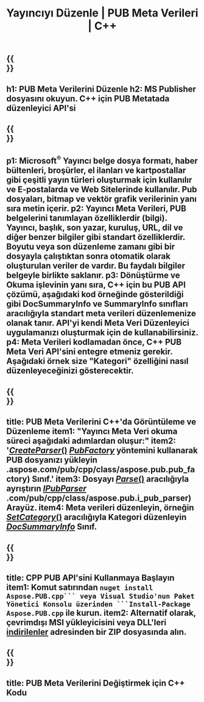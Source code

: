 ﻿---
translation: true
template: /_templates/metadata-cpp.md
title: Yayıncıyı Düzenle | PUB Meta Verileri | C++
description: PUB C++ API Çözümünü kullanarak Yayıncı dosyaları Meta Verilerini okuyun. Şirket içi C++ API, SummaryInfo ve DocSummaryInfo özelliklerine erişmenizi sağlar.
url: /cpp/metadata/pub/
metakeywords: pub meta verilerini düzenle, pub dosyası meta verilerini, yayıncı meta veri düzenleyicisini, pub dosyası meta verilerini oku, pub meta verilerini oku
family: pub
platformtag: cpp
feature: metadata
aliases: /cpp/meta veri/
---

{{<section banner>}}
---
h1: PUB Meta Verilerini Düzenle
h2: MS Publisher dosyasını okuyun. C++ için PUB Metatada düzenleyici API'si
---

{{<section overview>}}
---
p1: Microsoft<sup>®</sup> Yayıncı belge dosya formatı, haber bültenleri, broşürler, el ilanları ve kartpostallar gibi çeşitli yayın türleri oluşturmak için kullanılır ve E-postalarda ve Web Sitelerinde kullanılır. Pub dosyaları, bitmap ve vektör grafik verilerinin yanı sıra metin içerir.
p2: Yayıncı Meta Verileri, PUB belgelerini tanımlayan özelliklerdir (bilgi). Yayıncı, başlık, son yazar, kuruluş, URL, dil ve diğer benzer bilgiler gibi standart özelliklerdir. Boyutu veya son düzenleme zamanı gibi bir dosyayla çalıştıktan sonra otomatik olarak oluşturulan veriler de vardır. Bu faydalı bilgiler belgeyle birlikte saklanır.
p3: Dönüştürme ve Okuma işlevinin yanı sıra, C++ için bu PUB API çözümü, aşağıdaki kod örneğinde gösterildiği gibi DocSummaryInfo ve SummaryInfo sınıfları aracılığıyla standart meta verileri düzenlemenize olanak tanır. API'yi kendi Meta Veri Düzenleyici uygulamanızı oluşturmak için de kullanabilirsiniz.
p4: Meta Verileri kodlamadan önce, C++ PUB Meta Veri API'sini entegre etmeniz gerekir. Aşağıdaki örnek size "Kategori" özelliğini nasıl düzenleyeceğinizi gösterecektir.
---

{{<section feature1>}}
---
title: PUB Meta Verilerini C++'da Görüntüleme ve Düzenleme
item1: "Yayıncı Meta Veri okuma süreci aşağıdaki adımlardan oluşur:"
item2: '[*CreateParser*()](https://apireference.aspose.com/pub/cpp/class/aspose.pub.pub_factory#a88c04c4c35d45ee8febc7e1554d03c4b) [*PubFactory*](https://apireference) yöntemini kullanarak PUB dosyanızı yükleyin .aspose.com/pub/cpp/class/aspose.pub.pub_factory) Sınıf.'
item3: Dosyayı [*Parse*()](https://apireference.aspose.com/pub/cpp/class/aspose.pub.i_pub_parser#ae9fc7043f382a5b4a7b694f0fe477915) aracılığıyla ayrıştırın [*IPubParser*](https://apireference.aspose) .com/pub/cpp/class/aspose.pub.i_pub_parser) Arayüz.
item4: Meta verileri düzenleyin, örneğin [*SetCategory*()](https://apireference.aspose.com/pub/cpp/class/aspose.pub.doc_summary_info#a2e023fe8e8ecd0bf03bb6c9d561f8fec) aracılığıyla Kategori düzenleyin [*DocSummaryInfo*](https://apireference.aspose.com/pub/cpp/class/aspose.pub.doc_summary_info) Sınıf.
---

{{<section feature2>}}
---
title: CPP PUB API'sini Kullanmaya Başlayın
item1: Komut satırından ``nuget install Aspose.PUB.cpp``` veya Visual Studio'nun Paket Yönetici Konsolu üzerinden ```Install-Package Aspose.PUB.cpp`` ile kurun.
item2: Alternatif olarak, çevrimdışı MSI yükleyicisini veya DLL'leri [indirilenler](https://downloads.aspose.com/pub/cpp) adresinden bir ZIP dosyasında alın.
---

{{<section codeexample>}}
---
title: PUB Meta Verilerini Değiştirmek için C++ Kodu
---
